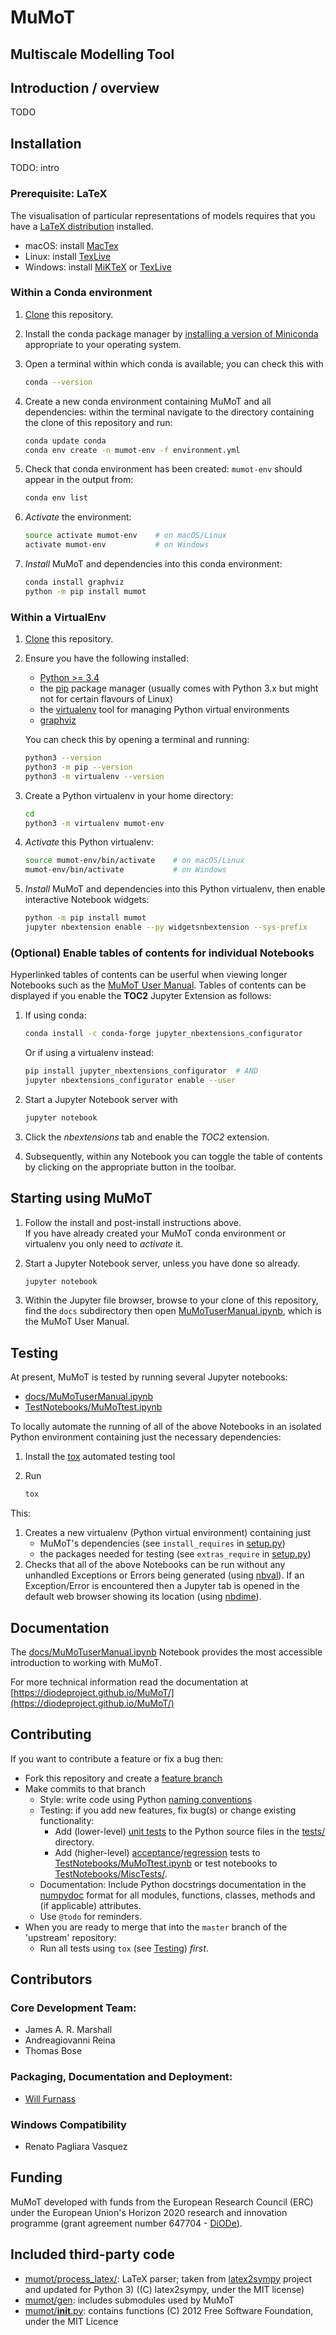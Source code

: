 # MuMoT
Multiscale Modelling Tool
---

## Introduction / overview

TODO

## Installation

TODO: intro

### Prerequisite: LaTeX

The visualisation of particular representations of models requires that you have a [LaTeX distribution](https://www.latex-project.org/get/) installed.

* macOS: install [MacTex](http://www.tug.org/mactex/)
* Linux: install [TexLive](http://www.tug.org/texlive)
* Windows: install [MiKTeX](http://miktex.org/) or [TexLive](http://www.tug.org/texlive)

### Within a Conda environment

 1. [Clone](https://help.github.com/articles/cloning-a-repository/) this repository.
 1. Install the conda package manager by [installing a version of Miniconda](https://conda.io/miniconda.html) appropriate to your operating system.
 1. Open a terminal within which conda is available; you can check this with 
 
    ```sh
    conda --version
    ```
 
 1. Create a new conda environment containing MuMoT and all dependencies: within the terminal navigate to the directory containing the clone of this repository and run:
 
    ```sh
    conda update conda
    conda env create -n mumot-env -f environment.yml
    ```

 1. Check that conda environment has been created: `mumot-env` should appear in the output from:
 
    ```sh
    conda env list
    ```

 1. *Activate* the environment:
 
    ```sh
    source activate mumot-env    # on macOS/Linux
    activate mumot-env           # on Windows
    ```

 1. *Install* MuMoT and dependencies into this conda environment:

    ```sh
    conda install graphviz
    python -m pip install mumot
    ```

### Within a VirtualEnv

 1. [Clone](https://help.github.com/articles/cloning-a-repository/) this repository.
 1. Ensure you have the following installed:

     * [Python >= 3.4](https://www.python.org/downloads/)
     * the [pip](https://pip.pypa.io/en/stable/installing/) package manager (usually comes with Python 3.x but might not for certain flavours of Linux)
     * the [virtualenv](https://virtualenv.pypa.io/en/stable/) tool for managing Python virtual environments
     * [graphviz](https://graphviz.gitlab.io/download/)

    You can check this by opening a terminal and running:

    ```sh
    python3 --version
    python3 -m pip --version
    python3 -m virtualenv --version
    ```

 1. Create a Python virtualenv in your home directory:

    ```sh
    cd 
    python3 -m virtualenv mumot-env
    ```

 1. *Activate* this Python virtualenv:

    ```sh
    source mumot-env/bin/activate    # on macOS/Linux
    mumot-env/bin/activate           # on Windows
    ```

 1. *Install* MuMoT and dependencies into this Python virtualenv, then enable interactive Notebook widgets:

    ```sh
    python -m pip install mumot
    jupyter nbextension enable --py widgetsnbextension --sys-prefix
    ```

### (Optional) Enable tables of contents for individual Notebooks

Hyperlinked tables of contents can be userful when viewing longer Notebooks such as the [MuMoT User Manual](docs/MuMoTuserManual.ipynb).
Tables of contents can be displayed if you enable the **TOC2** Jupyter Extension as follows:

 1. If using conda:

    ```sh
    conda install -c conda-forge jupyter_nbextensions_configurator
    ```

    Or if using a virtualenv instead:

    ```sh
    pip install jupyter_nbextensions_configurator  # AND 
    jupyter nbextensions_configurator enable --user
    ```
    
 1. Start a Jupyter Notebook server with

    ```sh
    jupyter notebook
    ```
    
 1. Click the *nbextensions* tab and enable the *TOC2* extension.
 1. Subsequently, within any Notebook you can toggle the table of contents by clicking on the appropriate button in the toolbar.

## Starting using MuMoT

 1. Follow the install and post-install instructions above.  
    If you have already created your MuMoT conda environment or virtualenv you only need to *activate* it.
 1. Start a Jupyter Notebook server, unless you have done so already.

    ```sh
    jupyter notebook
    ```

 1. Within the Jupyter file browser, 
    browse to your clone of this repository, 
    find the `docs` subdirectory then 
    open [MuMoTuserManual.ipynb](docs/MuMoTuserManual.ipynb), which is the MuMoT User Manual.

## Testing

At present, MuMoT is tested by running several Jupyter notebooks:

* [docs/MuMoTuserManual.ipynb](docs/MuMoTuserManual.ipynb)
* [TestNotebooks/MuMoTtest.ipynb](TestNotebooks/MuMoTtest.ipynb)
<!-- * Further test notebooks in [TestNotebooks/MiscTests/](TestNotebooks/MiscTests) -->

To locally automate the running of all of the above Notebooks in an isolated Python environment containing just the necessary dependencies:

 1. Install the [tox](https://tox.readthedocs.io/en/latest/) automated testing tool
 2. Run 

    ```sh
    tox
    ```

This:
 
 1. Creates a new virtualenv (Python virtual environment) containing just 
      * MuMoT's dependencies  (see `install_requires` in [setup.py](setup.py))
      * the packages needed for testing (see `extras_require` in [setup.py](setup.py))
 1. Checks that all of the above Notebooks can be run without any unhandled Exceptions or Errors being generated 
    (using [nbval](https://github.com/computationalmodelling/nbval)).
    If an Exception/Error is encountered then a Jupyter tab is opened in the default web browser showing its location 
    (using [nbdime](https://nbdime.readthedocs.io/en/stable/)).

<!--1. Checks that the [docs/MuMoTuserManual.ipynb](docs/MuMoTuserManual.ipynb) and [TestNotebooks/MuMoTtest.ipynb](TestNotebooks/MuMoTtest.ipynb) Notebooks 
    generate the same output cell content as is saved in the Notebook files when re-run 
    (again, using [nbval](https://github.com/computationalmodelling/nbval)).
    If a discrepency is encountered then a Jupyter tab is opened in the default web browser showing details 
    (again, using [nbdime](https://nbdime.readthedocs.io/en/stable/)).-->
    
## Documentation

The [docs/MuMoTuserManual.ipynb](docs/MuMoTuserManual.ipynb) Notebook provides the most accessible introduction to working with MuMoT.

For more technical information read the documentation at [https://diodeproject.github.io/MuMoT/](https://diodeproject.github.io/MuMoT/)

## Contributing

If you want to contribute a feature or fix a bug then:

* Fork this repository and create a [feature branch](https://www.atlassian.com/git/tutorials/comparing-workflows/feature-branch-workflow)
* Make commits to that branch
    * Style: write code using Python [naming conventions](https://www.python.org/dev/peps/pep-0008/#naming-conventions)
    * Testing: if you add new features, fix bug(s) or change existing functionality:
        * Add (lower-level) [unit tests](https://en.wikipedia.org/wiki/Unit_testing) to the Python source files in the [tests/](tests/) directory.
        * Add (higher-level) [acceptance](https://en.wikipedia.org/wiki/Acceptance_testing)/[regression](https://en.wikipedia.org/wiki/Regression_testing) tests to 
          [TestNotebooks/MuMoTtest.ipynb](TestNotebooks/MuMoTtest.ipynb) or test notebooks to [TestNotebooks/MiscTests/](TestNotebooks/MiscTests). 
    * Documentation: Include Python docstrings documentation in the [numpydoc](http://numpydoc.readthedocs.io/en/latest/format.html) format 
      for all modules, functions, classes, methods and (if applicable) attributes.
    * Use `@todo` for reminders.
* When you are ready to merge that into the `master` branch of the 'upstream' repository:
    * Run all tests using `tox` (see [Testing](#testing)) *first*.


## Contributors

### Core Development Team:

* James A. R. Marshall
* Andreagiovanni Reina
* Thomas Bose

### Packaging, Documentation and Deployment:

* [Will Furnass](http://learningpatterns.me)

### Windows Compatibility

* Renato Pagliara Vasquez

## Funding

MuMoT developed with funds from the European Research Council (ERC) under the European Union's Horizon 2020 research and innovation programme (grant agreement number 647704 - [DiODe](http://diode.group.shef.ac.uk)).

## Included third-party code

* [mumot/process_latex/](mumot/process_latex): LaTeX parser; taken from [latex2sympy](https://github.com/augustt198/latex2sympy) project and updated for Python 3) ((C) latex2sympy, under the MIT license)
* [mumot/gen](mumot/gen): includes submodules used by MuMoT
* [mumot/__init__.py](mumot/__init__.py): contains functions (C) 2012 Free Software Foundation, under the MIT Licence
